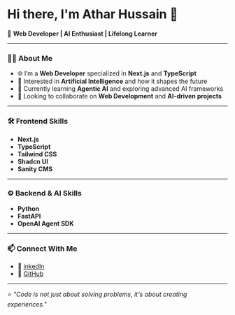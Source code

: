 # Hi there, I'm Athar Hussain 👋  

🚀 **Web Developer | AI Enthusiast | Lifelong Learner**  

---

### 👨‍💻 About Me  
- 🌐 I’m a **Web Developer** specialized in **Next.js** and **TypeScript**  
- 👀 Interested in **Artificial Intelligence** and how it shapes the future  
- 🌱 Currently learning **Agentic AI** and exploring advanced AI frameworks  
- 💞️ Looking to collaborate on **Web Development** and **AI-driven projects**  

---

### 🛠️ Frontend Skills  
- **Next.js**  
- **TypeScript**  
- **Tailwind CSS**  
- **Shadcn UI**  
- **Sanity CMS**  

---

### ⚙️ Backend & AI Skills  
- **Python**  
- **FastAPI**  
- **OpenAI Agent SDK**  

---

### 📫 Connect With Me  
- 💼 [inkedIn](https://www.linkedin.com/in/athar-hussain-404383312)  
- 🐙 [GitHub](https://github.com/yourgithub)  

---

⭐️ _"Code is not just about solving problems, it's about creating experiences."_

